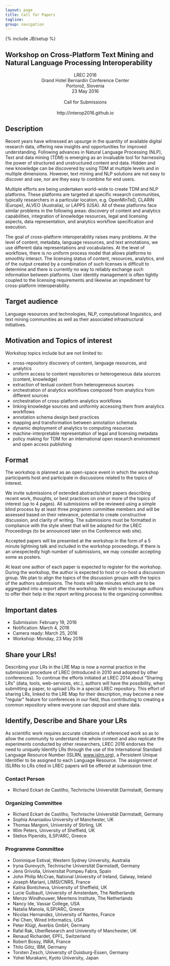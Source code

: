 ```yaml
---
layout: page
title: Call for Papers
tagline: 
group: navigation
---
```

{% include JB/setup %}

Workshop on Cross-Platform Text Mining and Natural Language Processing Interoperability
---------------------------------------------------------------------------------------

<div style="text-align:center;">
                                 LREC 2016<br/>
                 Grand Hotel Bernardin Conference Center<br/>
                            Portorož, Slovenia<br/>
                                23 May 2016<br/>
<br/>
                         Call for Submissions<br/>
<br/>
                        http://interop2016.github.io​
</div>                        


## Description

Recent years have witnessed an upsurge in the quantity of available digital
research data, offering new insights and opportunities for improved
understanding. Following advances in Natural Language Processing (NLP), Text
and data mining (TDM) is emerging as an invaluable tool for harnessing the
power of structured and unstructured content and data. Hidden and new
knowledge can be discovered by using TDM at multiple levels and in multiple
dimensions. However, text mining and NLP solutions are not easy to discover
and use, nor are they easy to combine for end users.

Multiple efforts are being undertaken world-wide to create TDM and NLP
platforms. These platforms are targeted at specific research communities,
typically researchers in a particular location, e.g. OpenMinTeD, 
CLARIN (Europe), ALVEO (Australia), or LAPPS (USA). All of these platforms 
face similar problems in the following areas: discovery of content and 
analytics capabilities, integration of knowledge resources, legal and 
licensing aspects, data representation, and analytics workflow specification 
and execution. 

The goal of cross-platform interoperability raises many problems. At the level
of content, metadata, language resources, and text annotations, we use
different data representations and vocabularies. At the level of workflows,
there is no uniform process model that allows platforms to smoothly interact.
The licensing status of content, resources, analytics, and of the output
created by a combination of such licenses is difficult to determine and there
is currently no way to reliably exchange such information between platforms.
User identity management is often tightly coupled to the licensing requirements
and likewise an impediment for cross-platform interoperability.


## Target audience

Language resources and technologies, NLP, computational linguistics, and text
mining communities as well as their associated infrastructural initiatives.


## Motivation and Topics of interest

Workshop topics include but are not limited to:

* cross-repository discovery of content, language resources, and analytics
* uniform access to content repositories or heterogeneous data sources 
 (content, knowledge)
* extraction of textual content from heterogeneous sources
* orchestration of analytics workflows composed from analytics from 
 different sources
* orchestration of cross-platform analytics workflows
* linking knowledge sources and uniformly accessing them from analytics
 workflows
* annotation schema design best practices
* mapping and transformation between annotation schemata
* dynamic deployment of analytics to computing resources
* machine-interpretable representation of legal and licensing metadata
* policy making for TDM for an international open research environment
 and open access publishing


## Format

The workshop is planned as an open-space event in which the workshop
participants host and participate in discussions related to the topics of
interest.

We invite submissions of extended abstracts/short papers describing recent
work, thoughts, or best practices on one or more of the topics of interest (up
to 4 pages). All submissions will be reviewed using a simple blind process by
at least three programm committee members and will be assessed based on their
relevance, potential to create constructive discussion, and clarity of
writing. The submissions must be formatted in compliance with the style sheet
that will be adopted for the LREC Proceedings (to be announced later on the
Conference web site).

Accepted papers will be presented at the workshop in the form of a 5 minute
lightning talk and included in the workshop proceedings. If there is an
unexpectedly high number of submissions, we may consider accepting some as
posters. 

At least one author of each paper is expected to register for the workshop.
During the workshop, the author is expected to host or co-host a discussion
group. We plan to align the topics of the discussion groups with the topics
of the authors submissions. The hosts will take minutes which are to be
aggregated into a report after the workshop. We wish to encourage authors
to offer their help in the report writing process to the organizing committee.


## Important dates

* Submission: February 19, 2016
* Notification: March 4, 2016​
* Camera ready: March 25, 2016
* Workshop: ​Monday, 23 May 2016​


## Share your LRs!

Describing your LRs in the LRE Map is now a normal practice in the submission
procedure of LREC (introduced in 2010 and adopted by other conferences). To
continue the efforts initiated at LREC 2014 about “Sharing LRs” (data, tools,
web-services, etc.), authors will have the possibility,  when submitting a
paper, to upload LRs in a special LREC repository.  This effort of sharing
LRs, linked to the LRE Map for their description, may become a new "regular"
feature for conferences in our field, thus contributing to creating a common
repository where everyone can deposit and share data.


## Identify, Describe and Share your LRs

As scientific work requires accurate citations of referenced work so as to
allow the community to understand the whole context and also replicate the
experiments conducted by other researchers, LREC 2016 endorses the need to
uniquely Identify LRs through the use of the International Standard Language
Resource Number (ISLRN, www.islrn.org), a Persistent Unique Identifier to be
assigned to each Language Resource. The assignment of ISLRNs to LRs cited in
LREC papers  will be offered at submission time.

### Contact Person

* Richard Eckart de Castilho, Technische Universität Darmstadt, Germany

### Organizing Committee

* Richard Eckart de Castilho, Technische Universität Darmstadt, Germany
* Sophia Ananiadou University of Manchester, UK
* Thomas Margoni, University of Stirling, UK
* Wim Peters, University of Sheffield, UK
* Stelios Piperidis, ILSP/ARC, Greece

### Programme Committee

* Dominique Estival, Western Sydney University, Australia
* Iryna Gurevych, Technische Universität Darmstadt, Germany 
* Jens Grivolla, Universitat Pompeu Fabra, Spain
* John Philip McCrae, National University of Ireland, Galway, Ireland
* Joseph Mariani, LIMSI/CNRS, France
* Kalina Bontcheva, University of Sheffield, UK
* Lucie Guibault, University of Amsterdam, The Netherlands
* Menzo Windhouwer, Meertens Institute, The Netherlands
* Nancy Ide, Vassar College, USA
* Natalia Manola, ILSP/ARC, Greece
* Nicolas Hernandez, University of Nantes, France
* Pei Chen, Wired Informatics, USA
* Peter Klügl, Averbis GmbH, Germany
* Rafal Rak, UberResearch and University of Manchester, UK
* Renaud Richardet, EPFL, Switzerland
* Robert Bossy, INRA, France
* Thilo Götz, IBM, Germany
* Torsten Zesch, University of Duisburg-Essen, Germany
* Yohei Murakami, Kyoto University, Japan
